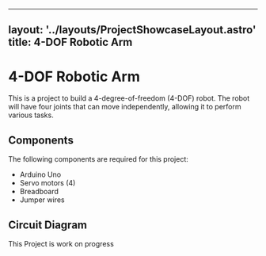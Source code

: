 
---
layout: '../layouts/ProjectShowcaseLayout.astro'
title: 4-DOF Robotic Arm
---

# 4-DOF Robotic Arm

This is a project to build a 4-degree-of-freedom (4-DOF) robot. The robot will have four joints that can move independently, allowing it to perform various tasks.

## Components

The following components are required for this project:

- Arduino Uno
- Servo motors (4)
- Breadboard
- Jumper wires

## Circuit Diagram

This Project is work on progress
